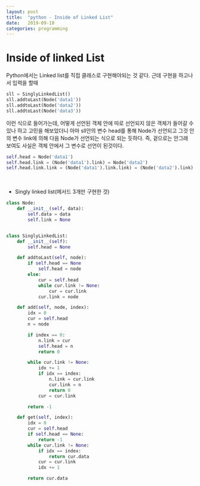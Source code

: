```yaml
---
layout: post
title:  "python - Inside of Linked List"
date:   2019-09-10
categories: programming
---
```

# Inside of linked List
Python에서는 Linked list를 직접 클래스로 구현해야되는 것 같다. 근데 구현을 하고나서 입력을 할때

```Python
sll = SinglyLinkedList()
sll.addtoLast(Node('data1'))
sll.addtoLast(Node('data2'))
sll.addtoLast(Node('data3'))
```
이런 식으로 들어가는데, 어떻게 선언된 객체 안에 따로 선언되지 않은 객체가 들어갈 수 있나 하고 고민을 해보았더니 아마 sll안의 변수 head를 통해 Node가 선언되고 그것 안의 변수 link에 의해 다음 Node가 선언되는 식으로 되는 듯하다. 즉, 겉으로는 안그래 보여도 사실은 객체 안에서 그 변수로 선언이 된것이다.
<br>
```python
self.head = Node('data1')
self.head.link = (Node('data1').link) = Node('data2')
self.head.link.link = (Node('data1').link.link) = (Node('data2').link) = Node('data3')
```
<br>

- Singly linked list(메서드 3개만 구현한 것)

```python
class Node:
    def __init__(self, data):
        self.data = data
        self.link = None


class SinglyLinkedList:
    def __init__(self):
        self.head = None

    def addtoLast(self, node):
        if self.head == None
            self.head = node
        else:
            cur = self.head
            while cur.link != None:
                cur = cur.link
            cur.link = node

    def add(self, node, index):
        idx = 0
        cur = self.head
        n = node

        if index == 0:
            n.link = cur
            self.head = n
            return 0

        while cur.link != None:
            idx += 1
            if idx == index:
                n.link = cur.link
                cur.link = n
                return 0
            cur = cur.link

        return -1

    def get(self, index):
        idx = 0
        cur = self.head
        if self.head == None:
            return -1
        while cur.link != None:
            if idx == index:
                return cur.data
            cur = cur.link
            idx += 1

        return cur.data
```
